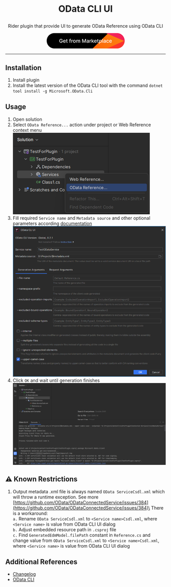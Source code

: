# <p align="center"> OData CLI UI </p>

<p align="center"> Rider plugin that provide UI to generate OData Reference using OData CLI </p>

<p align="center">
  <a href="https://plugins.jetbrains.com/plugin/24117-odata-cli-ui" target="_blank">
    <img src="/img/marketplace.png">
  </a>
</p>

---

## Installation

1. Install plugin
2. Install the latest version of the OData CLI tool with the command `dotnet tool install -g Microsoft.OData.Cli`

## Usage

1. Open solution
2. Select `OData Reference...` action under project or Web Reference context menu\
![](/img/action.png)
3. Fill required `Service name` and `Metadata source` and other optional parameters according [documentation](https://learn.microsoft.com/en-us/odata/odatacli/getting-started#options-1)\
![](/img/dialog.png)
4. Click `OK` and wait until generation finishes
![](/img/terminal.png)

## ⚠️ Known Restrictions

1. Output metadata .xml file is always named `OData ServiceCsdl.xml` which will throw a runtime exception. See more [https://github.com/OData/ODataConnectedService/issues/384](https://github.com/OData/ODataConnectedService/issues/384)\
There is a workaround:\
`a.` Rename `OData ServiceCsdl.xml` to `<Service name>Csdl.xml`, where `<Service name>` is value from OData CLI UI dialog\
`b.` Adjust embedded resource path in `.csproj` file\
`c.` Find `GeneratedEdmModel.filePath` constant in `Reference.cs` and change value from `OData ServiceCsdl.xml` to `<Service name>Csdl.xml`, where `<Service name>` is value from OData CLI UI dialog

## Additional References

- [Changelog](https://github.com/ellizio/rider--plugin--odata-cli-ui/blob/master/CHANGELOG.md)
- [OData CLI](https://learn.microsoft.com/en-us/odata/odatacli/getting-started)
